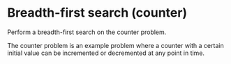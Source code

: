 # Breadth-first search (counter)

Perform a breadth-first search on the counter problem.

The counter problem is an example problem where a counter with a certain initial value can be incremented or decremented at any point in time.
